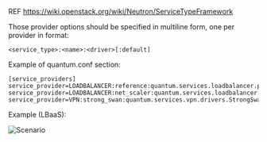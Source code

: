 REF https://wiki.openstack.org/wiki/Neutron/ServiceTypeFramework

Those provider options should be specified in multiline form, one per provider in format:

```
<service_type>:<name>:<driver>[:default]
```

Example of quantum.conf section:

```
[service_providers] 
service_provider=LOADBALANCER:reference:quantum.services.loadbalancer.plugin_drivers.haproxy.HaproxyOnHost:default
service_provider=LOADBALANCER:net_scaler:quantum.services.loadbalancer.plugin_drivers.netscaler.NetScDriver
service_provider=VPN:strong_swan:quantum.services.vpn.drivers.StrongSwan
```

Example (LBaaS):

![Scenario](https://wiki.openstack.org/w/images/7/77/Call_dispatching_workflow.png)

